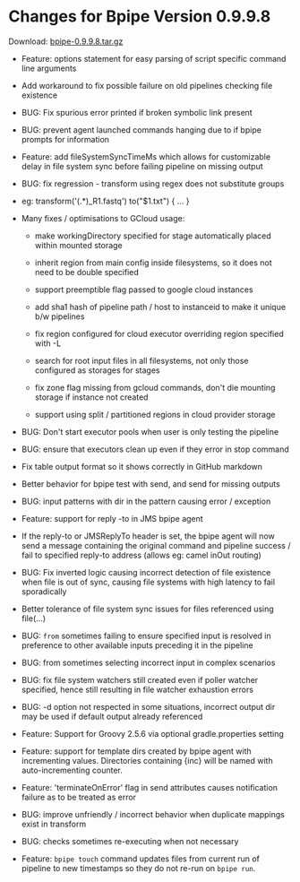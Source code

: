 # Changes for Bpipe Version 0.9.9.8

Download: [bpipe-0.9.9.8.tar.gz](https://github.com/ssadedin/bpipe/releases/download/0.9.9.8/bpipe-0.9.9.8.tar.gz)

- Feature: options statement for easy parsing of script specific
command line arguments

- Add workaround to fix possible failure on old pipelines checking
file existence

- BUG: Fix spurious error printed if broken symbolic link present

- BUG: prevent agent launched commands hanging due to if bpipe prompts
for information

- Feature: add fileSystemSyncTimeMs which allows for customizable delay in
file system sync before failing pipeline on missing output

- BUG: fix regression - transform using regex does not substitute groups

- eg: transform('(.*)_R1.fastq') to("$1.txt") { ... }

- Many fixes / optimisations to GCloud usage:

  - make workingDirectory specified for stage automatically
placed within mounted storage

  - inherit region from main config inside
filesystems, so it does not need to be double specified

  - support preemptible flag passed to google cloud
instances

  - add sha1 hash of pipeline path / host to
instanceid to make it unique b/w pipelines

  - fix region configured
for cloud executor overriding region specified with -L

  - search for root input files in all filesystems, not only
those configured as storages for stages

  - fix zone flag missing from gcloud commands, don't
die mounting storage if instance not created

  - support using split / partitioned regions in cloud provider storage

- BUG: Don't start executor pools when user is only testing the pipeline

- BUG: ensure that executors clean up even if they error in stop
command

- Fix table output format so it shows correctly in GitHub markdown

- Better behavior for bpipe test with send, and send for missing outputs

- BUG: input patterns with dir in the pattern causing error / exception

- Feature: support for reply -to in JMS bpipe agent

- If the reply-to or JMSReplyTo header is set, the bpipe agent will now
send a message containing the original command and pipeline success / fail
to specified reply-to address (allows eg: camel inOut routing)

- BUG: Fix inverted logic causing incorrect detection of file existence
when file is out of sync, causing file systems with high latency
to fail sporadically

- Better tolerance of file system sync issues for files referenced
using file(...)

- BUG: `from` sometimes failing to ensure specified input is resolved in
preference to other available inputs preceding it in the
pipeline

- BUG: from sometimes selecting incorrect input in complex scenarios

- BUG: fix file system watchers still created even if poller watcher specified,
hence still resulting in file watcher exhaustion errors

- BUG: -d option not respected in some situations, incorrect output dir may
be used if default output already referenced

- Feature: Support for Groovy 2.5.6 via optional gradle.properties setting

- Feature: support for template dirs created by bpipe agent with incrementing
values. Directories containing {inc} will be named with auto-incrementing
counter.

- Feature: 'terminateOnError' flag in send attributes causes
notification failure as to be treated as error

- BUG: improve unfriendly / incorrect behavior when duplicate mappings exist in transform

- BUG: checks sometimes re-executing when not necessary

- Feature: `bpipe touch` command updates files from current run
of pipeline to new timestamps so they do not re-run on `bpipe run`.
